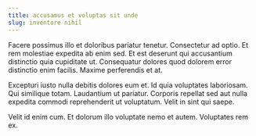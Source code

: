 ```yaml
---
title: accusamus et voluptas sit unde
slug: inventore nihil
---
```


Facere possimus illo et doloribus pariatur tenetur. Consectetur ad optio. Et rem molestiae expedita ab enim sed. Et est deserunt qui accusantium distinctio quia cupiditate ut. Consequatur dolores quod dolorem error distinctio enim facilis. Maxime perferendis et at.

Excepturi iusto nulla debitis dolores eum et. Id quia voluptates laboriosam. Qui similique totam. Laudantium ut pariatur. Corporis repellat sed aut nulla expedita commodi reprehenderit ut voluptatum. Velit in sint qui saepe.

Velit id enim cum. Et dolorum illo voluptate nemo et autem. Voluptates rem ex.
